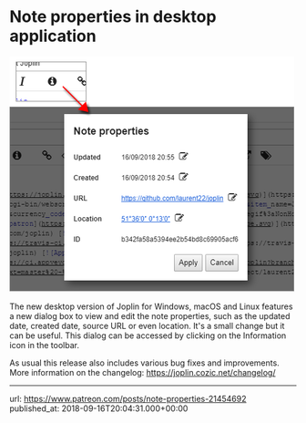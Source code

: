 # Note properties in desktop application

![](images/20180916-200431_0.png)

The new desktop version of Joplin for Windows, macOS and Linux features a new dialog box to view and edit the note properties, such as the updated date, created date, source URL or even location. It's a small change but it can be useful. This dialog can be accessed by clicking on the Information icon in the toolbar.

As usual this release also includes various bug fixes and improvements. More information on the changelog: https://joplin.cozic.net/changelog/

* * *

url: https://www.patreon.com/posts/note-properties-21454692
published_at: 2018-09-16T20:04:31.000+00:00